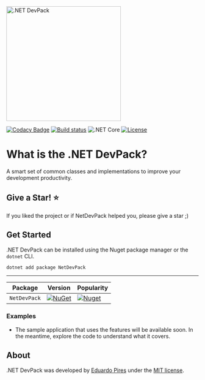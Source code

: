 <img src="https://repository-images.githubusercontent.com/268701472/8bf84980-a6ce-11ea-83da-e2133c5a3a7a" alt=".NET DevPack" width="300px" />

[![Codacy Badge](https://app.codacy.com/project/badge/Grade/71b250b8bda14d7a9ac2cab122d3f5f9)](https://www.codacy.com/gh/NetDevPack/NetDevPack?utm_source=github.com&amp;utm_medium=referral&amp;utm_content=NetDevPack/NetDevPack&amp;utm_campaign=Badge_Grade)
[![Build status](https://ci.appveyor.com/api/projects/status/588ik5m35ulflqxk?svg=true)](https://ci.appveyor.com/project/EduardoPires/netdevpack)
![.NET Core](https://github.com/NetDevPack/NetDevPack/workflows/.NET%20Core/badge.svg)
[![License](http://img.shields.io/github/license/NetDevPack/NetDevPack.svg)](LICENSE)

What is the .NET DevPack?
=====================
A smart set of common classes and implementations to improve your development productivity.

## Give a Star! :star:
If you liked the project or if NetDevPack helped you, please give a star ;)

## Get Started
.NET DevPack can be installed using the Nuget package manager or the `dotnet` CLI.

```
dotnet add package NetDevPack
```
---

| Package |  Version | Popularity |
| ------- | ----- | ----- |
| `NetDevPack` | [![NuGet](https://img.shields.io/nuget/v/NetDevPack.svg)](https://nuget.org/packages/NetDevPack) | [![Nuget](https://img.shields.io/nuget/dt/NetDevPack.svg)](https://nuget.org/packages/NetDevPack) |

### Examples
- The sample application that uses the features will be available soon. In the meantime, explore the code to understand what it covers. 

## About
.NET DevPack was developed by [Eduardo Pires](http://eduardopires.net.br) under the [MIT license](LICENSE).
